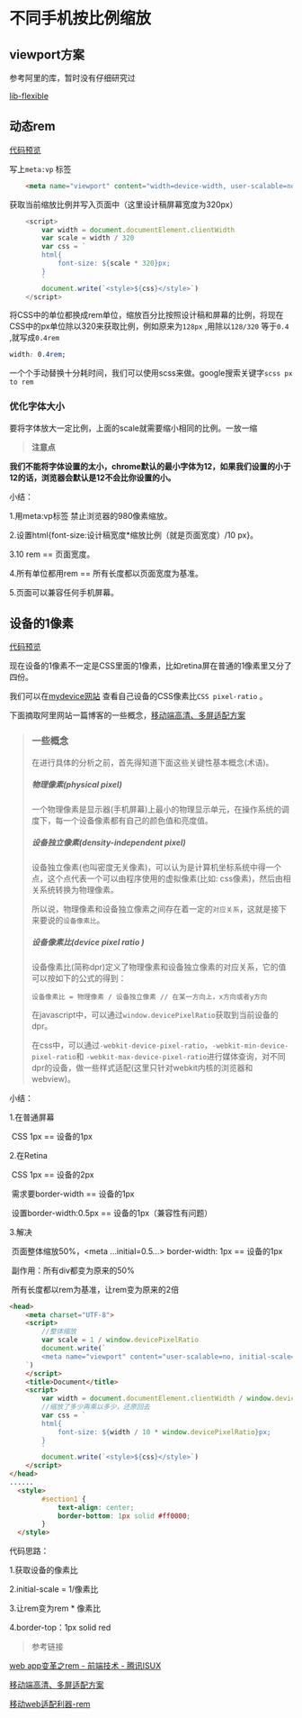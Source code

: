 # 不同手机按比例缩放



## viewport方案

参考阿里的库，暂时没有仔细研究过

[lib-flexible](https://github.com/amfe/lib-flexible)



## 动态rem

[代码预览](https://github.com/gl09025/demos/blob/master/34lesson-rem/rem.html)

写上`meta:vp` 标签

```html
    <meta name="viewport" content="width=device-width, user-scalable=no, initial-scale=1.0, maximum-scale=1.0, minimum-scale=1.0">
```

获取当前缩放比例并写入页面中（这里设计稿屏幕宽度为320px）

```javascript
    <script>
        var width = document.documentElement.clientWidth
        var scale = width / 320
        var css = `
        html{
            font-size: ${scale * 320}px;
        }
        `
        document.write(`<style>${css}</style>`)
    </script>
```

将CSS中的单位都换成rem单位，缩放百分比按照设计稿和屏幕的比例，将现在CSS中的px单位除以320来获取比例，例如原来为`128px` ,用除以`128/320` 等于`0.4` ,就写成`0.4rem` 

```css
width: 0.4rem;
```

一个个手动替换十分耗时间，我们可以使用scss来做。google搜索关键字`scss px to rem`



### 优化字体大小

要将字体放大一定比例，上面的scale就需要缩小相同的比例。一放一缩
> **注意点** 

**我们不能将字体设置的太小，chrome默认的最小字体为12，如果我们设置的小于12的话，浏览器会默认是12不会比你设置的小。** 



小结：

1.用meta:vp标签 禁止浏览器的980像素缩放。

2.设置html{font-size:设计稿宽度*缩放比例（就是页面宽度）/10 px}。

3.10 rem == 页面宽度。

4.所有单位都用rem == 所有长度都以页面宽度为基准。

5.页面可以兼容任何手机屏幕。







## 设备的1像素

[代码预览](https://github.com/gl09025/demos/blob/master/34lesson-rem/1px.html)

现在设备的1像素不一定是CSS里面的1像素，比如retina屏在普通的1像素里又分了四份。

我们可以在[mydevice网站](http://mydevice.io/) 查看自己设备的CSS像素比`CSS pixel-ratio` 。

下面摘取阿里网站一篇博客的一些概念，[移动端高清、多屏适配方案](http://www.aliued.com/?p=3166)

>### 一些概念
>
>在进行具体的分析之前，首先得知道下面这些关键性基本概念(术语)。
>
>##### 物理像素(physical pixel)
>
>一个物理像素是显示器(手机屏幕)上最小的物理显示单元，在操作系统的调度下，每一个设备像素都有自己的颜色值和亮度值。
>
>##### 设备独立像素(density-independent pixel)
>
>设备独立像素(也叫密度无关像素)，可以认为是计算机坐标系统中得一个点，这个点代表一个可以由程序使用的虚拟像素(比如: css像素)，然后由相关系统转换为物理像素。
>
>所以说，物理像素和设备独立像素之间存在着一定的`对应关系`，这就是接下来要说的`设备像素比`。
>
>##### 设备像素比(device pixel ratio )
>
>设备像素比(简称dpr)定义了物理像素和设备独立像素的对应关系，它的值可以按如下的公式的得到：
>
>```
>设备像素比 = 物理像素 / 设备独立像素 // 在某一方向上，x方向或者y方向
>
>```
>
>在javascript中，可以通过`window.devicePixelRatio`获取到当前设备的dpr。
>
>在css中，可以通过`-webkit-device-pixel-ratio`，`-webkit-min-device-pixel-ratio`和 `-webkit-max-device-pixel-ratio`进行媒体查询，对不同dpr的设备，做一些样式适配(这里只针对webkit内核的浏览器和webview)。





小结：

1.在普通屏幕

​	CSS 1px == 设备的1px

2.在Retina

​	CSS 1px == 设备的2px

​	需求要border-width == 设备的1px

​	设置border-width:0.5px == 设备的1px（兼容性有问题）

3.解决

​	页面整体缩放50%，<meta ...initial=0.5...> border-width: 1px == 设备的1px

​	副作用：所有div都变为原来的50%

​	所有长度都以rem为基准，让rem变为原来的2倍



```html
<head>
    <meta charset="UTF-8">
    <script>
        //整体缩放
        var scale = 1 / window.devicePixelRatio
        document.write(`
        <meta name="viewport" content="user-scalable=no, initial-scale=${scale}, maximum-scale=${scale}, minimum-scale=${scale}">
    `)
    </script>
    <title>Document</title>
    <script>
        var width = document.documentElement.clientWidth / window.devicePixelRatio
        //缩放了多少再乘以多少，还原回去
        var css = `
        html{
            font-size: ${width / 10 * window.devicePixelRatio}px;
        }
        `
        document.write(`<style>${css}</style>`)
    </script>
</head>
......
  <style>
        #section1 {
            text-align: center;
            border-bottom: 1px solid #ff0000;
        }
  </style>
```

代码思路：

1.获取设备的像素比

2.initial-scale = 1/像素比

3.让rem变为rem * 像素比

4.border-top：1px solid red





> 参考链接

[web app变革之rem - 前端技术 - 腾讯ISUX](https://isux.tencent.com/web-app-rem.html)

[移动端高清、多屏适配方案](http://www.aliued.com/?p=3166)

[移动web适配利器-rem](http://www.alloyteam.com/2016/03/mobile-web-adaptation-tool-rem/)